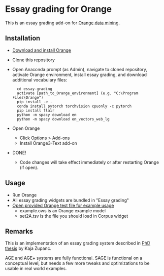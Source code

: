 # Essay grading for Orange

This is an essay grading add-on for [Orange data mining](https://orange.biolab.si/).

## Installation

- [Download and install Orange](https://orange.biolab.si/download/)

- Clone this repository

- Open Anaconda prompt (as Admin), navigate to cloned repository, activate Orange environment, install essay grading, and download additional vocabulary files:

        cd essay-grading
        activate [path_to_Orange_environment] (e.g. "C:\Program Files\Orange")
        pip install -e .
		conda install pytorch torchvision cpuonly -c pytorch
		pip install flair
        python -m spacy download en
        python -m spacy download en_vectors_web_lg

- Open Orange
    - Click Options > Add-ons
    - Install Orange3-Text add-on
    
- DONE!
    - Code changes will take effect immediately or after restarting Orange (if open).

## Usage

- Run Orange
- All essay grading widgets are bundled in "Essay grading"
- [Open provided Orange test file for example usage](https://github.com/venom1270/essay-grading-util)
     - example.ows is an Orange example model
     - set2A.tsv is the file you should load in Corpus widget


## Remarks

This is an implementation of an essay grading system described in [PhD thesis](http://eprints.fri.uni-lj.si/4133/1/63120364-KAJA_ZUPANC-Semanti%C4%8Dno_usmerjeno_avtomatsko_ocenjevanje_esejev.pdf) by Kaja Zupanc.

AGE and AGE+ systems are fully functional. SAGE is functional on a conceptual level, but needs a few more tweaks and optimizations to be usable in real world examples.